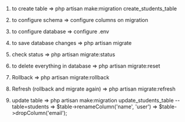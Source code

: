 1. to create table
   => php artisan make:migration create_students_table

2. to configure schema
   => configure columns on migration

3. to configure database
   => configure .env

4. to save database changes
   => php artisan migrate

5. check status
   => php artisan migrate:status

6. to delete everything in database
   => php artisan migrate:reset

7. Rollback
   => php artisan migrate:rollback

8. Refresh (rollback and migrate again)
   => php artisan migrate:refresh

9. update table
   => php artisan make:migration update_students_table --table=students
   => $table->renameColumn('name', 'user')
   => $table->dropColumn('email');
